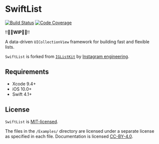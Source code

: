 # SwiftList

[![Build Status](https://travis-ci.com/zhubofei/SwiftList.svg?branch=master)](https://travis-ci.com/zhubofei/SwiftList)
[![Code Coverage](https://codecov.io/gh/zhubofei/SwiftList/branch/master/graph/badge.svg)](https://codecov.io/gh/zhubofei/SwiftList)

‼️👷‍♀️**WIP**👷‍♂️‼️

A data-driven `UICollectionView` framework for building fast and flexible lists.

`SwiftList` is forked from [`IGListKit`](https://github.com/Instagram/IGListKit) by [Instagram engineering](https://engineering.instagram.com/).

## Requirements

- Xcode 9.4+
- iOS 10.0+
- Swift 4.1+

## License

`SwiftList` is [MIT-licensed](./LICENSE).

The files in the `/Examples/` directory are licensed under a separate license as specified in each file. Documentation is licensed [CC-BY-4.0](https://creativecommons.org/licenses/by/4.0/).
